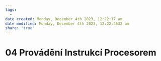 ```yaml
---
tags:
  - 
date created: Monday, December 4th 2023, 12:22:17 am
date modified: Monday, December 4th 2023, 12:22:4532 am
share: "true"
---
```


# 04 Provádění Instrukcí Procesorem